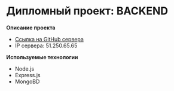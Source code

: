 # Дипломный проект: BACKEND

**Описание проекта**
 * [Ссылка на GitHub сервера]( https://github.com/alexholm222/movies-explorer-api/) 
 * IP сервера: 51.250.65.65

**Используемые технологии**
* Node.js
* Express.js
* MongoBD
